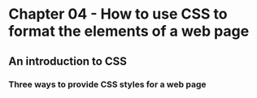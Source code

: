 # Chapter 04 - How to use CSS to format the elements of a web page
## An introduction to CSS
### Three ways to provide CSS styles for a web page
